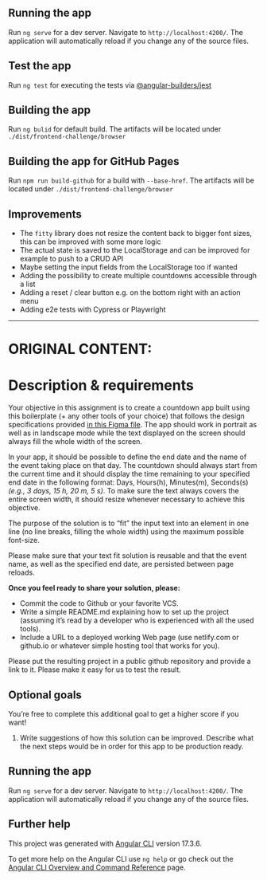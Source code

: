 
## Running the app

Run `ng serve` for a dev server. Navigate to `http://localhost:4200/`. The application will automatically reload if you change any of the source files.

## Test the app

Run `ng test` for executing the tests via [@angular-builders/jest](https://www.npmjs.com/package/@angular-builders/jest)

## Building the app

Run `ng bulid` for default build. The artifacts will be located under `./dist/frontend-challenge/browser`

## Building the app for GitHub Pages

Run `npm run build-github` for a build with `--base-href`. The artifacts will be located under `./dist/frontend-challenge/browser`

## Improvements

- The `fitty` library does not resize the content back to bigger font sizes, this can be improved with some more logic
- The actual state is saved to the LocalStorage and can be improved for example to push to a CRUD API
- Maybe setting the input fields from the LocalStorage too if wanted
- Adding the possibility to create multiple countdowns accessible through a list
- Adding a reset / clear button e.g. on the bottom right with an action menu
- Adding e2e tests with Cypress or Playwright

---

# ORIGINAL CONTENT:

# Description & requirements

Your objective in this assignment is to create a countdown app built using this boilerplate (+ any other tools of your choice) that follows the design specifications provided [in this Figma file](https://www.figma.com/file/UPEugUz5jM9IzIkWft2Y9m/NC-challenge). The app should work in portrait as well as in landscape mode while the text displayed on the screen should always fill the whole width of the screen.

In your app, it should be possible to define the end date and the name of the event taking place on that day. The countdown should always start from the current time and it should display the time remaining to your specified end date in the following format: Days, Hours(h), Minutes(m), Seconds(s) *(e.g., 3 days, 15 h, 20 m, 5 s)*. To make sure the text always covers the entire screen width, it should resize whenever necessary to achieve this objective.

The purpose of the solution is to “fit” the input text into an element in one line (no line breaks, filling the whole width) using the maximum possible font-size.

Please make sure that your text fit solution is reusable and that the event name, as well as the specified end date, are persisted between page reloads.

**Once you feel ready to share your solution, please:**

- Commit the code to Github or your favorite VCS.
- Write a simple README.md explaining how to set up the project (assuming it’s read by a developer who is experienced with all the used tools).
- Include a URL to a deployed working Web page (use netlify.com or github.io or whatever simple hosting tool that works for you).

Please put the resulting project in a public github repository and provide a link to it. Please make it easy for us to test the result.

## Optional goals

You’re free to complete this additional goal to get a higher score if you want!

1. Write suggestions of how this solution can be improved. Describe what the next steps would be in order for this app to be production ready. 

## Running the app

Run `ng serve` for a dev server. Navigate to `http://localhost:4200/`. The application will automatically reload if you change any of the source files. 

## Further help

This project was generated with [Angular CLI](https://github.com/angular/angular-cli) version 17.3.6.

To get more help on the Angular CLI use `ng help` or go check out the [Angular CLI Overview and Command Reference](https://angular.io/cli) page.
